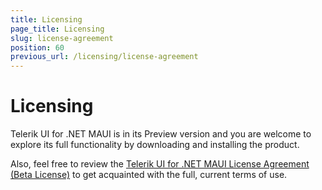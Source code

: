 ```yaml
---
title: Licensing
page_title: Licensing
slug: license-agreement
position: 60
previous_url: /licensing/license-agreement
---
```


# Licensing

Telerik UI for .NET MAUI is in its Preview version and you are welcome to explore its full functionality by downloading and installing the product.

Also, feel free to review the [Telerik UI for .NET MAUI License Agreement (Beta License)](https://www.telerik.com/purchase/license-agreement/maui-ui) to get acquainted with the full, current terms of use.
